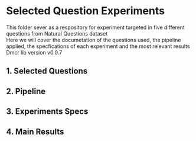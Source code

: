 # Selected Question Experiments

This folder sever as a respository for experiment targeted in five different questions from Natural Questions dataset  
Here we will cover the documetation of the questions used, the pipeline applied, the specfications of each experiment and the most relevant results
Dmcr lib version v0.0.7

## 1. Selected Questions

## 2. Pipeline

## 3. Experiments Specs

## 4. Main Results